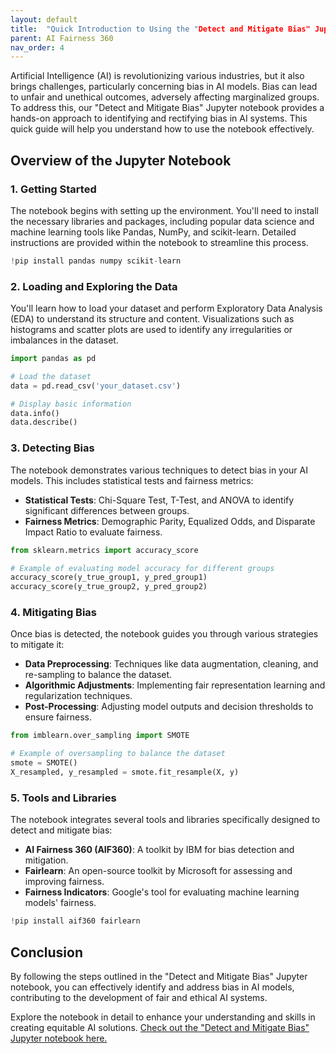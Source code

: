 ```yaml
---
layout: default
title:  "Quick Introduction to Using the "Detect and Mitigate Bias" Jupyter Notebook" 
parent: AI Fairness 360
nav_order: 4
---
```


Artificial Intelligence (AI) is revolutionizing various industries, but it also brings challenges, particularly concerning bias in AI models. Bias can lead to unfair and unethical outcomes, adversely affecting marginalized groups. To address this, our "Detect and Mitigate Bias" Jupyter notebook provides a hands-on approach to identifying and rectifying bias in AI systems. This quick guide will help you understand how to use the notebook effectively.

## Overview of the Jupyter Notebook

### 1. Getting Started

The notebook begins with setting up the environment. You'll need to install the necessary libraries and packages, including popular data science and machine learning tools like Pandas, NumPy, and scikit-learn. Detailed instructions are provided within the notebook to streamline this process.

```python
!pip install pandas numpy scikit-learn
```

### 2. Loading and Exploring the Data

You'll learn how to load your dataset and perform Exploratory Data Analysis (EDA) to understand its structure and content. Visualizations such as histograms and scatter plots are used to identify any irregularities or imbalances in the dataset.

```python
import pandas as pd

# Load the dataset
data = pd.read_csv('your_dataset.csv')

# Display basic information
data.info()
data.describe()
```

### 3. Detecting Bias

The notebook demonstrates various techniques to detect bias in your AI models. This includes statistical tests and fairness metrics:

- **Statistical Tests**: Chi-Square Test, T-Test, and ANOVA to identify significant differences between groups.
- **Fairness Metrics**: Demographic Parity, Equalized Odds, and Disparate Impact Ratio to evaluate fairness.

```python
from sklearn.metrics import accuracy_score

# Example of evaluating model accuracy for different groups
accuracy_score(y_true_group1, y_pred_group1)
accuracy_score(y_true_group2, y_pred_group2)
```

### 4. Mitigating Bias

Once bias is detected, the notebook guides you through various strategies to mitigate it:

- **Data Preprocessing**: Techniques like data augmentation, cleaning, and re-sampling to balance the dataset.
- **Algorithmic Adjustments**: Implementing fair representation learning and regularization techniques.
- **Post-Processing**: Adjusting model outputs and decision thresholds to ensure fairness.

```python
from imblearn.over_sampling import SMOTE

# Example of oversampling to balance the dataset
smote = SMOTE()
X_resampled, y_resampled = smote.fit_resample(X, y)
```

### 5. Tools and Libraries

The notebook integrates several tools and libraries specifically designed to detect and mitigate bias:

- **AI Fairness 360 (AIF360)**: A toolkit by IBM for bias detection and mitigation.
- **Fairlearn**: An open-source toolkit by Microsoft for assessing and improving fairness.
- **Fairness Indicators**: Google's tool for evaluating machine learning models' fairness.

```python
!pip install aif360 fairlearn
```

## Conclusion

By following the steps outlined in the "Detect and Mitigate Bias" Jupyter notebook, you can effectively identify and address bias in AI models, contributing to the development of fair and ethical AI systems.

Explore the notebook in detail to enhance your understanding and skills in creating equitable AI solutions. [Check out the "Detect and Mitigate Bias" Jupyter notebook here.](https://github.com/tosin2013/responsible-ai-ml-pipeline/blob/main/notebooks/ai360/detect_and_mitigate_bias.ipynb)